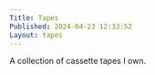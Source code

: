 ```yaml
---
Title: Tapes
Published: 2024-04-23 12:33:52
Layout: tapes
---
```

A collection of cassette tapes I own.
